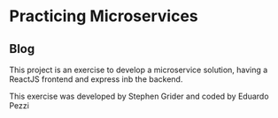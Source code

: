 # Practicing Microservices

## Blog
This project is an exercise to develop a microservice solution, having a ReactJS frontend and express inb the backend.

This exercise was developed by Stephen Grider and coded by Eduardo Pezzi

